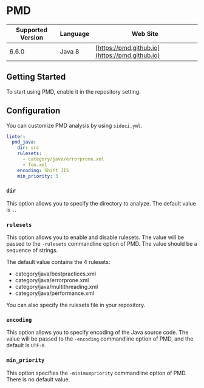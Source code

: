 # PMD

| Supported Version | Language | Web Site |
| ----------------- | -------- | -------- |
| 6.6.0 | Java 8 | [https://pmd.github.io](https://pmd.github.io) |

## Getting Started

To start using PMD, enable it in the repository setting.

## Configuration

You can customize PMD analysis by using `sideci.yml`.

```yaml:sideci.yml
linter:
  pmd_java:
    dir: src
    rulesets:
      - category/java/errorprone.xml
      - foo.xml
    encoding: Shift_JIS
    min_priority: 3
```

### `dir`

This option allows you to specify the directory to analyze. The default value is `.`.

### `rulesets`

This option allows you to enable and disable rulesets. The value will be passed to the `-rulesets` commandline option of PMD. The value should be a sequence of strings.

The default value contains the 4 rulesets:

* category/java/bestpractices.xml
* category/java/errorprone.xml
* category/java/multithreading.xml
* category/java/performance.xml

You can also specify the rulesets file in your repository.

### `encoding`

This option allows you to specify encoding of the Java source code. The value will be passed to the `-encoding` commandline option of PMD, and the default is `UTF-8`.

### `min_priority`

This option specifies the `-minimumpriority` commandline option of PMD. There is no default value.

